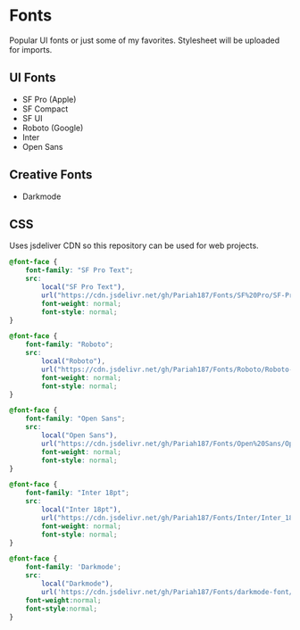 # Fonts

Popular UI fonts or just some of my favorites. Stylesheet will be uploaded for imports.

## UI Fonts
- SF Pro (Apple)
- SF Compact
- SF UI
- Roboto (Google)
- Inter
- Open Sans

## Creative Fonts
- Darkmode

## CSS 
Uses jsdeliver CDN so this repository can be used for web projects.
```css
@font-face {
    font-family: "SF Pro Text";
    src:
        local("SF Pro Text"),
        url("https://cdn.jsdelivr.net/gh/Pariah187/Fonts/SF%20Pro/SF-Pro-Text-Regular.otf") format("opentype");
        font-weight: normal;
        font-style: normal;
}

@font-face {
    font-family: "Roboto";
    src:
        local("Roboto"),
        url("https://cdn.jsdelivr.net/gh/Pariah187/Fonts/Roboto/Roboto-Regular.ttf") format("truetype");
        font-weight: normal;
        font-style: normal;
}

@font-face {
    font-family: "Open Sans";
    src:
        local("Open Sans"),
        url("https://cdn.jsdelivr.net/gh/Pariah187/Fonts/Open%20Sans/OpenSans-Regular.ttf") format("truetype");
        font-weight: normal;
        font-style: normal;
}

@font-face {
    font-family: "Inter 18pt";
    src:
        local("Inter 18pt"),
        url("https://cdn.jsdelivr.net/gh/Pariah187/Fonts/Inter/Inter_18pt-Regular.ttf") format("truetype");
        font-weight: normal;
        font-style: normal;
}

@font-face {
    font-family: 'Darkmode';
    src: 
        local("Darkmode"),
        url('https://cdn.jsdelivr.net/gh/Pariah187/Fonts/darkmode-font/DarkmodeRegular-X35Oo.ttf') format('truetype');
    font-weight:normal;
    font-style:normal;
}
```
